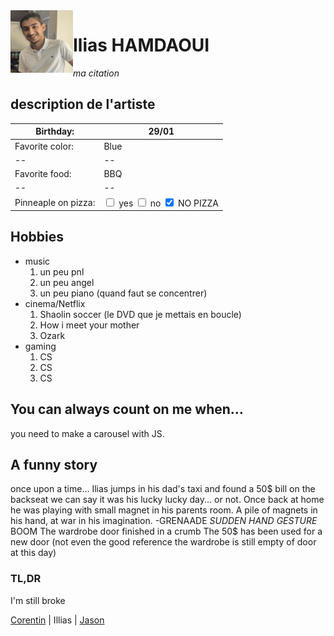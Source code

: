 <img align="left" width="100" height="100" src="IMG_1052.png">

# Ilias HAMDAOUI
*ma citation* 



## description de l'artiste

| Birthday: | 29/01 |
|--|--|
| Favorite color: | Blue |
|--|--|
| Favorite food: | BBQ |
|--|--|
| Pinneaple on pizza: | <input type="checkbox" /> yes <input type="checkbox" /> no <input type="checkbox" checked /> NO PIZZA |

## Hobbies
 - music
	1. un peu pnl
	2.  un peu angel
	3. un peu piano (quand faut se concentrer) 
 - cinema/Netflix
	 1. Shaolin soccer (le DVD que je mettais en boucle)
	 2. How i meet your mother
	 3. Ozark
 - gaming
	 1. CS
	 2. CS
	 3. CS

## You can always count on me when...

you need to make a carousel with JS.

## A funny story
once upon a time... Ilias jumps in his dad's taxi and found a 50$ bill on the backseat we can say it was his lucky lucky day... or not.
Once back at home he was playing with small magnet in his parents room.
A pile of magnets in his hand, at war in his imagination.
 -GRENAADE
 *SUDDEN HAND GESTURE*
 BOOM
 The wardrobe door finished in a crumb
 The 50$ has been used for a new door (not even the good reference the wardrobe is still empty of door at this day)
### TL,DR
I'm still broke


[Corentin](https://github.com/corentinnys/markdown-challenge) | Illias | [Jason](https://github.com/J0K3RY-03/markdown-challenge)
